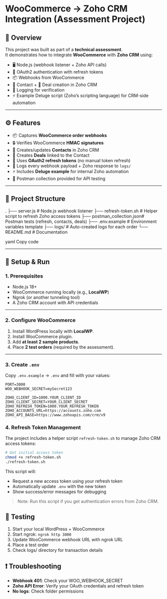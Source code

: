 # WooCommerce → Zoho CRM Integration (Assessment Project)

## 📌 Overview
This project was built as part of a **technical assessment**.  
It demonstrates how to integrate **WooCommerce** with **Zoho CRM** using:

- 🖥️ Node.js (webhook listener + Zoho API calls)
- 🔑 OAuth2 authentication with refresh tokens
- 📦 Webhooks from WooCommerce
- 👤 Contact + 💼 Deal creation in Zoho CRM
- 📝 Logging for verification
- ⚡ Example Deluge script (Zoho’s scripting language) for CRM-side automation

---

## ⚙️ Features
- 📦 Captures **WooCommerce order webhooks**
- 🔒 Verifies WooCommerce **HMAC signatures**
- 👤 Creates/updates **Contacts** in Zoho CRM
- 💼 Creates **Deals** linked to the Contact
- 🔄 Uses **OAuth2 refresh tokens** (no manual token refresh)
- 📝 Logs every webhook payload + Zoho response to `logs/`
- ⚡ Includes **Deluge example** for internal Zoho automation
- 🧪 Postman collection provided for API testing

---

## 📂 Project Structure
.
├── server.js # Node.js webhook listener
├── refresh-token.sh # Helper script to refresh Zoho access tokens
├── postman_collection.json# Postman tests (refresh, contacts, deals)
├── .env.example # Environment variables template
├── logs/ # Auto-created logs for each order
└── README.md # Documentation

yaml
Copy code

---

## 🚀 Setup & Run

### 1. Prerequisites
- Node.js 18+  
- WooCommerce running locally (e.g., **LocalWP**)  
- Ngrok (or another tunneling tool)  
- A Zoho CRM account with API credentials  

---

### 2. Configure WooCommerce
1. Install WordPress locally with **LocalWP**.  
2. Install WooCommerce plugin.  
3. Add **at least 2 sample products**.  
4. Place **2 test orders** (required by the assessment).  

---

### 3. Create `.env`
Copy `.env.example` → `.env` and fill with your values:

```env
PORT=3000
WOO_WEBHOOK_SECRET=mySecret123

ZOHO_CLIENT_ID=1000.YOUR_CLIENT_ID
ZOHO_CLIENT_SECRET=YOUR_CLIENT_SECRET
ZOHO_REFRESH_TOKEN=1000.YOUR_REFRESH_TOKEN
ZOHO_ACCOUNTS_URL=https://accounts.zoho.com
ZOHO_API_BASE=https://www.zohoapis.com/crm/v9
````

### 4. Refresh Token Management
The project includes a helper script `refresh-token.sh` to manage Zoho CRM access tokens:

```bash
# Get initial access token
chmod +x refresh-token.sh
./refresh-token.sh
```

This script will:
- Request a new access token using your refresh token
- Automatically update `.env` with the new token
- Show success/error messages for debugging

> Note: Run this script if you get authentication errors from Zoho CRM.

## 🧪 Testing
1. Start your local WordPress + WooCommerce
2. Start ngrok: `ngrok http 3000`
3. Update WooCommerce webhook URL with ngrok URL
4. Place a test order
5. Check logs/ directory for transaction details

## ❗ Troubleshooting
- **Webhook 401**: Check your WOO_WEBHOOK_SECRET
- **Zoho API Error**: Verify your OAuth credentials and refresh token
- **No logs**: Check folder permissions